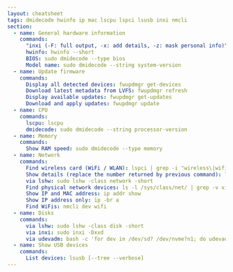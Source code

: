 ```yaml
---
layout: cheatsheet
tags: dmidecode hwinfo ip mac lscpu lspci lsusb inxi nmcli
section:
  - name: General hardware information
    commands:
      "inxi (-F: full output, -x: add details, -z: mask personal info)": inxi -Fxz
      hwinfo: hwinfo --short
      BIOS: sudo dmidecode --type bios
      Model name: sudo dmidecode --string system-version
  - name: Update firmware
    commands:
      Display all detected devices: fwupdmgr get-devices
      Download latest metadata from LVFS: fwupdmgr refresh
      Display available updates: fwupdmgr get-updates
      Download and apply updates: fwupdmgr update
  - name: CPU
    commands:
      lscpu: lscpu
      dmidecode: sudo dmidecode --string processor-version
  - name: Memory
    commands:
      Show RAM speed: sudo dmidecode --type memory
  - name: Network
    commands:
      Find wireless card (WiFi / WLAN): lspci | grep -i "wireless\|wifi"
      Show details (replace the number returned by previous command): lspci -vv -s 53:00.0
      via lshw: sudo lshw -class network -short
      Find physical network devices: ls -l /sys/class/net/ | grep -v virtual
      Show IP and MAC address: ip addr show
      Show IP address only: ip -br a
      Find WiFis: nmcli dev wifi
  - name: Disks
    commands:
      via lshw: sudo lshw -class disk -short
      via inxi: sudo inxi -Dxxd
      via udevadm: bash -c 'for dev in /dev/sd? /dev/nvme?n1; do udevadm info --query=all --name="$dev" | grep -E "DEVNAME|ID_SERIAL"; echo ---; done'
  - name: Show USB devices
    commands:
      List devices: lsusb [--tree --verbose]
---
```

